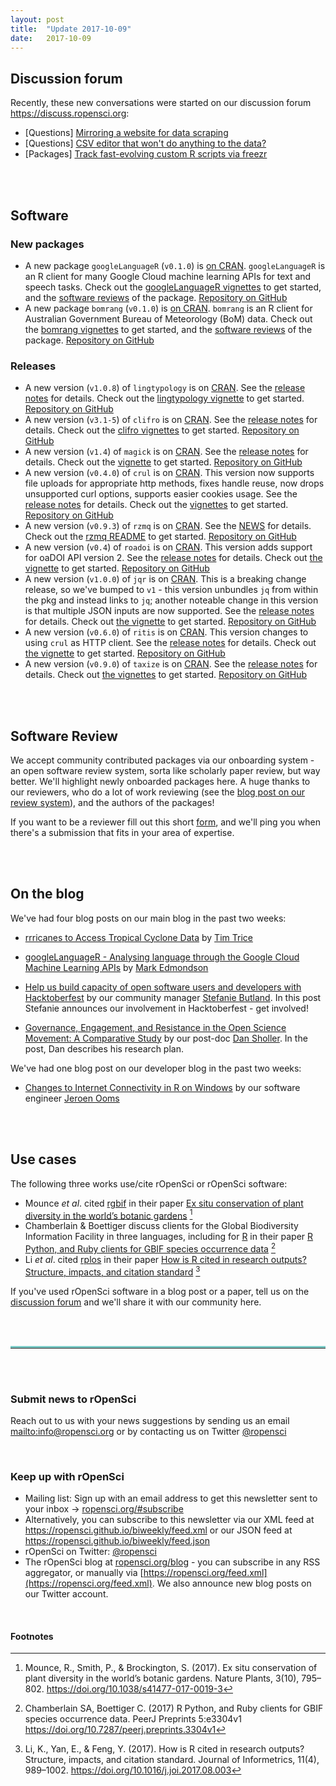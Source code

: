 ```yaml
---
layout: post
title:  "Update 2017-10-09"
date:   2017-10-09
---
```


## Discussion forum

Recently, these new conversations were started on our discussion forum <https://discuss.ropensci.org>:

* [Questions] [Mirroring a website for data scraping](https://discuss.ropensci.org/t/mirroring-a-website-for-data-scraping/885)
* [Questions] [CSV editor that won't do anything to the data?](https://discuss.ropensci.org/t/csv-editor-that-wont-do-anything-to-the-data/900)
* [Packages] [Track fast-evolving custom R scripts via freezr](https://discuss.ropensci.org/t/track-fast-evolving-custom-r-scripts-via-freezr/903)

<br><br>

## Software

### New packages

* A new package `googleLanguageR` (`v0.1.0`) is [on CRAN](https://cran.rstudio.com/web/packages/googleLanguageR). `googleLanguageR` is an R client for many Google Cloud machine learning APIs for text and speech tasks. Check out the [googleLanguageR vignettes](https://cran.rstudio.com/web/packages/googleLanguageR/vignettes/) to get started, and the [software reviews](https://github.com/ropensci/onboarding/issues/127) of the package. [Repository on GitHub][googleLanguageR]
* A new package `bomrang` (`v0.1.0`) is [on CRAN](https://cran.rstudio.com/web/packages/bomrang). `bomrang` is an R client for Australian Government Bureau of Meteorology (BoM) data. Check out the [bomrang vignettes](https://cran.rstudio.com/web/packages/bomrang/vignettes/) to get started, and the [software reviews](https://github.com/ropensci/onboarding/issues/121) of the package. [Repository on GitHub][bomrang]

### Releases

* A new version (`v1.0.8`) of `lingtypology` is on [CRAN](https://cran.rstudio.com/web/packages/lingtypology). See the [release notes](https://github.com/ropensci/lingtypology/releases/tag/v1.0.8) for details. Check out the [lingtypology vignette](https://cran.rstudio.com/web/packages/lingtypology/vignettes/lingtypology.html) to get started. [Repository on GitHub][lingtypology]
* A new version (`v3.1-5`) of `clifro` is on [CRAN](https://cran.rstudio.com/web/packages/clifro). See the [release notes](https://github.com/ropensci/clifro/releases/tag/v3.1-5) for details. Check out the [clifro vignettes](https://cran.rstudio.com/web/packages/clifro/vignettes/) to get started. [Repository on GitHub][clifro]
* A new version (`v1.4`) of `magick` is on [CRAN](https://cran.rstudio.com/web/packages/magick). See the [release notes](https://github.com/ropensci/magick/releases/tag/v1.4) for details. Check out the [vignette](https://cran.rstudio.com/web/packages/magick/vignettes/intro.html) to get started. [Repository on GitHub][magick]
* A new version (`v0.4.0`) of `crul` is on [CRAN](https://cran.rstudio.com/web/packages/crul). This version now supports file uploads for appropriate http methods, fixes handle reuse, now drops unsupported curl options, supports easier cookies usage. See the [release notes](https://github.com/ropensci/crul/releases/tag/v0.4.0) for details. Check out the [vignettes](https://cran.rstudio.com/web/packages/crul/vignettes/) to get started. [Repository on GitHub][crul]
* A new version (`v0.9.3`) of `rzmq` is on [CRAN](https://cran.rstudio.com/web/packages/rzmq). See the [NEWS](https://cran.rstudio.com/web/packages/rzmq/NEWS) for details. Check out the [rzmq README](https://github.com/ropensci/rzmq#rzmq) to get started. [Repository on GitHub][rzmq]
* A new version (`v0.4`) of `roadoi` is on [CRAN](https://cran.rstudio.com/web/packages/roadoi). This version adds support for oaDOI API version 2. See the [release notes](https://github.com/ropensci/roadoi/releases/tag/v0.4) for details. Check out [the vignette](https://cran.rstudio.com/web/packages/roadoi/vignettes/intro.html) to get started. [Repository on GitHub][roadoi]
* A new version (`v1.0.0`) of `jqr` is on [CRAN](https://cran.rstudio.com/web/packages/jqr). This is a breaking change release, so we've bumped to `v1` - this version unbundles `jq` from within the pkg and instead links to `jq`; another noteable change in this version is that multiple JSON inputs are now supported. See the [release notes](https://github.com/ropensci/jqr/releases/tag/v1.0.0) for details. Check out [the vignette](https://cran.rstudio.com/web/packages/jqr/vignettes/jqr_vignette.html) to get started. [Repository on GitHub][jqr]
* A new version (`v0.6.0`) of `ritis` is on [CRAN](https://cran.rstudio.com/web/packages/ritis). This version changes to using `crul` as HTTP client. See the [release notes](https://github.com/ropensci/ritis/releases/tag/v0.6.0) for details. Check out [the vignette](https://cran.rstudio.com/web/packages/ritis/vignettes/ritis_vignette.html) to get started. [Repository on GitHub][ritis]
* A new version (`v0.9.0`) of `taxize` is on [CRAN](https://cran.rstudio.com/web/packages/taxize). See the [release notes](https://github.com/ropensci/taxize/releases/tag/v0.9.0) for details. Check out [the vignettes](https://cran.rstudio.com/web/packages/taxize/vignettes/) to get started. [Repository on GitHub][taxize]

<br><br>

## Software Review

We accept community contributed packages via our onboarding system - an open software review system, sorta like scholarly paper review, but way better. We'll highlight newly onboarded packages here. A huge thanks to our reviewers, who do a lot of work reviewing (see the [blog post on our review system](https://ropensci.org/blog/2016/03/28/software-review)),
and the authors of the packages!

If you want to be a reviewer fill out this short [form](https://ropensci.org/onboarding/), and we'll ping you when there's a submission that fits in your area of expertise.


<br><br>


## On the blog

We've had four blog posts on our main blog in the past two weeks:

* [rrricanes to Access Tropical Cyclone Data](https://ropensci.org/blog/blog/2017/09/27/rrricanes) by [Tim Trice](http://timtrice.net/)
* [googleLanguageR - Analysing language through the Google Cloud Machine Learning APIs](https://ropensci.org/blog/blog/2017/10/03/googlelanguager) by [Mark Edmondson](http://code.markedmondson.me/)

* [Help us build capacity of open software users and developers with Hacktoberfest](https://ropensci.org/blog/blog/2017/10/02/hacktoberfest) by our community manager [Stefanie Butland](https://ropensci.org/about/#staff). In this post Stefanie announces our involvement in Hacktoberfest - get involved!

* [Governance, Engagement, and Resistance in the Open Science Movement: A Comparative Study](https://ropensci.org/blog/blog/2017/10/06/sholler-plan) by our post-doc [Dan Sholler](https://ropensci.org/blog/blog/2017/06/30/postdoc_dan_sholler). In the post, Dan describes his research plan.

We've had one blog post on our developer blog in the past two weeks:

* [Changes to Internet Connectivity in R on Windows](https://ropensci.org/blog/technotes/2017/10/10/curl-30) by our software engineer [Jeroen Ooms](https://ropensci.org/about/#staff)

<br><br>



## Use cases

The following three works use/cite rOpenSci or rOpenSci software:

* Mounce _et al_. cited [rgbif][] in their paper [Ex situ conservation of plant diversity in the world’s botanic gardens](https://doi.org/10.1038/s41477-017-0019-3) [^1]
* Chamberlain & Boettiger discuss clients for the Global Biodiversity Information Facility in three languages, including for [R][rgbif] in their paper [R Python, and Ruby clients for GBIF species occurrence data](https://doi.org/10.7287/peerj.preprints.3304v1) [^2]
* Li _et al_. cited [rplos][] in their paper [How is R cited in research outputs? Structure, impacts, and citation standard](https://doi.org/10.1016/j.joi.2017.08.003) [^3]

If you've used rOpenSci software in a blog post or a paper, tell us on the [discussion forum](https://discuss.ropensci.org/t/share-ropensci-package-citations-plz/515/11) and we'll share it with our community here.

<br><br>

<hr style="display: block; height: 1px; border: 0; border-top: 3px solid #7CCCC8; margin: 1em 0; padding: 0; ">

<br><br>


### Submit news to rOpenSci

Reach out to us with your news suggestions by sending us an email <mailto:info@ropensci.org> or by
contacting us on Twitter [@ropensci](https://twitter.com/ropensci)

<br>

### Keep up with rOpenSci

* Mailing list: Sign up with an email address to get this newsletter sent to your inbox -> [ropensci.org/#subscribe](https://ropensci.org/#subscribe)
* Alternatively, you can subscribe to this newsletter via our XML feed at <https://ropensci.github.io/biweekly/feed.xml> or our JSON feed at <https://ropensci.github.io/biweekly/feed.json>
* rOpenSci on Twitter: [@ropensci](https://twitter.com/ropensci)
* The rOpenSci blog at [ropensci.org/blog](https://ropensci.org/blog) - you can subscribe in any RSS aggregator, or manually via [https://ropensci.org/feed.xml](https://ropensci.org/feed.xml). We also announce new blog posts on our Twitter account.

<br>

#### Footnotes

[^1]: Mounce, R., Smith, P., & Brockington, S. (2017). Ex situ conservation of plant diversity in the world’s botanic gardens. Nature Plants, 3(10), 795–802. <https://doi.org/10.1038/s41477-017-0019-3>
[^2]: Chamberlain SA, Boettiger C. (2017) R Python, and Ruby clients for GBIF species occurrence data. PeerJ Preprints 5:e3304v1 <https://doi.org/10.7287/peerj.preprints.3304v1>
[^3]: Li, K., Yan, E., & Feng, Y. (2017). How is R cited in research outputs? Structure, impacts, and citation standard. Journal of Informetrics, 11(4), 989–1002. <https://doi.org/10.1016/j.joi.2017.08.003>

[taxize]: https://github.com/ropensci/taxize
[lingtypology]: https://github.com/ropensci/lingtypology
[googleLanguageR]: https://github.com/ropenscilabs/googleLanguageR
[bomrang]: https://github.com/ropensci/bomrang
[clifro]: https://github.com/ropensci/clifro
[magick]: https://github.com/ropensci/magick
[crul]: https://github.com/ropensci/crul
[roadoi]: https://github.com/ropensci/roadoi
[rzmq]: https://github.com/ropensci/rzmq
[jqr]: https://github.com/ropensci/jqr
[ritis]: https://github.com/ropensci/ritis
[rgbif]: https://github.com/ropensci/rgbif
[rplos]: https://github.com/ropensci/rplos
